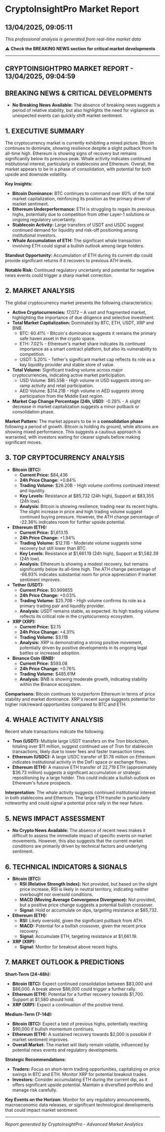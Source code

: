 # CryptoInsightPro Market Report
## 13/04/2025, 09:05:11

*This professional analysis is generated from real-time market data*

⚠️ **Check the BREAKING NEWS section for critical market developments**

---

## CRYPTOINSIGHTPRO MARKET REPORT - 13/04/2025, 09:04:59

## BREAKING NEWS & CRITICAL DEVELOPMENTS

*   **No Breaking News Available:** The absence of breaking news suggests a period of relative stability, but also highlights the need for vigilance as unexpected events can quickly shift market sentiment.

## 1. EXECUTIVE SUMMARY

The cryptocurrency market is currently exhibiting a mixed picture. Bitcoin continues to dominate, showing resilience despite a slight pullback from its all-time high. Ethereum is showing signs of recovery but remains significantly below its previous peak. Whale activity indicates continued institutional interest, particularly in stablecoins and Ethereum. Overall, the market appears to be in a phase of consolidation, with potential for both upside and downside volatility.

**Key Insights:**

*   **Bitcoin Dominance:** BTC continues to command over 60% of the total market capitalization, reinforcing its position as the primary driver of market sentiment.
*   **Ethereum Underperformance:** ETH is struggling to regain its previous highs, potentially due to competition from other Layer-1 solutions or ongoing regulatory uncertainty.
*   **Stablecoin Activity:** Large transfers of USDT and USDC suggest continued demand for liquidity and risk-off positioning among institutional investors.
*   **Whale Accumulation of ETH:** The significant whale transaction involving ETH could signal a bullish outlook among large holders.

**Standout Opportunity:** Accumulation of ETH during its current dip could provide significant returns if it recovers to previous ATH levels.

**Notable Risk:** Continued regulatory uncertainty and potential for negative news events could trigger a sharp market correction.

## 2. MARKET ANALYSIS

The global cryptocurrency market presents the following characteristics:

*   **Active Cryptocurrencies:** 17,072 – A vast and fragmented market, highlighting the importance of due diligence and selective investment.
*   **Total Market Capitalization:** Dominated by BTC, ETH, USDT, XRP and BNB.
    *   BTC: 60.41% - Bitcoin's dominance suggests it remains the primary safe haven asset in the crypto space.
    *   ETH: 7.02% - Ethereum's market share indicates its continued importance as a smart contract platform, but also its vulnerability to competition.
    *   USDT: 5.20% - Tether's significant market cap reflects its role as a key liquidity provider and stable store of value.
*   **Total Volume:** Significant trading volume across major cryptocurrencies, indicating active market participation.
    *   USD Volume: $85.55B - High volume in USD suggests strong on-ramp activity and retail participation.
    *   AED Volume: $314.21B - High volume in AED suggests strong participation from the Middle East region.
*   **Market Cap Change Percentage (24h, USD):** -0.28% - A slight decrease in market capitalization suggests a minor pullback or consolidation phase.

**Market Pattern:** The market appears to be in a **consolidation phase** following a period of growth. Bitcoin is holding its ground, while altcoins are showing mixed performance. This suggests a cautious approach is warranted, with investors waiting for clearer signals before making significant moves.

## 3. TOP CRYPTOCURRENCY ANALYSIS

*   **Bitcoin (BTC):**
    *   **Current Price:** $84,436
    *   **24h Price Change:** +0.84%
    *   **Trading Volume:** $26.20B - High volume confirms continued interest and liquidity.
    *   **Key Levels:** Resistance at $85,732 (24h high), Support at $83,355 (24h low).
    *   **Analysis:** Bitcoin is showing resilience, trading near its recent highs. The slight increase in price and high trading volume suggest continued buying pressure. However, the ATH change percentage of -22.36% indicates room for further upside potential.
*   **Ethereum (ETH):**
    *   **Current Price:** $1,613.15
    *   **24h Price Change:** +1.94%
    *   **Trading Volume:** $12.11B - Moderate volume suggests some recovery but still lower than BTC.
    *   **Key Levels:** Resistance at $1,661.19 (24h high), Support at $1,582.39 (24h low).
    *   **Analysis:** Ethereum is showing a modest recovery, but remains significantly below its all-time high. The ATH change percentage of -66.93% indicates substantial room for price appreciation if market sentiment improves.
*   **Tether (USDT):**
    *   **Current Price:** $0.999855
    *   **24h Price Change:** +0.03%
    *   **Trading Volume:** $25.70B - High volume confirms its role as a primary trading pair and liquidity provider.
    *   **Analysis:** USDT remains stable, as expected. Its high trading volume reflects its critical role in the cryptocurrency ecosystem.
*   **XRP (XRP):**
    *   **Current Price:** $2.15
    *   **24h Price Change:** +4.31%
    *   **Trading Volume:** $3.11B
    *   **Analysis:** XRP is demonstrating a strong positive movement, potentially driven by positive developments in its ongoing legal battles or increased adoption.
*   **Binance Coin (BNB):**
    *   **Current Price:** $593.08
    *   **24h Price Change:** +0.76%
    *   **Trading Volume:** $485.61M
    *   **Analysis:** BNB is showing moderate growth, indicating stability within the Binance ecosystem.

**Comparisons:** Bitcoin continues to outperform Ethereum in terms of price stability and market dominance. XRP's recent surge suggests potential for higher risk/reward opportunities compared to BTC and ETH.

## 4. WHALE ACTIVITY ANALYSIS

Recent whale transactions indicate the following:

*   **Tron (USDT):** Multiple large USDT transfers on the Tron blockchain, totaling over $11 million, suggest continued use of Tron for stablecoin transactions, likely due to lower fees and faster transaction times.
*   **Ethereum (USDC):** A large USDC transfer of $1.78 million on Ethereum indicates institutional activity in the DeFi space or exchange flows.
*   **Ethereum (ETH):** A massive ETH transfer of 22,719 ETH (approximately $36.73 million) suggests a significant accumulation or strategic repositioning by a large holder. This could indicate a bullish outlook on Ethereum's future prospects.

**Interpretation:** The whale activity suggests continued institutional interest in both stablecoins and Ethereum. The large ETH transfer is particularly noteworthy and could signal a potential price rally in the near future.

## 5. NEWS IMPACT ASSESSMENT

*   **No Crypto News Available:** The absence of recent news makes it difficult to assess the immediate impact of specific events on market movements. However, this also suggests that the current market conditions are primarily driven by technical factors and underlying sentiment.

## 6. TECHNICAL INDICATORS & SIGNALS

*   **Bitcoin (BTC):**
    *   **RSI (Relative Strength Index):** Not provided, but based on the slight price increase, RSI is likely in neutral territory, indicating neither overbought nor oversold conditions.
    *   **MACD (Moving Average Convergence Divergence):** Not provided, but a positive price change suggests a potential bullish crossover.
    *   **Signal:** Hold or accumulate on dips, targeting resistance at $85,732.
*   **Ethereum (ETH):**
    *   **RSI:** Likely oversold, given the significant pullback from ATH.
    *   **MACD:** Potential for a bullish crossover, given the recent price recovery.
    *   **Signal:** Accumulate ETH, targeting resistance at $1,661.19.
*   **XRP (XRP):**
    *   **Signal:** Monitor for breakout above recent highs.

## 7. MARKET OUTLOOK & PREDICTIONS

**Short-Term (24-48h):**

*   **Bitcoin (BTC):** Expect continued consolidation between $83,000 and $86,000. A break above $86,000 could trigger a further rally.
*   **Ethereum (ETH):** Potential for a further recovery towards $1,700. Support at $1,580 should hold.
*   **XRP (XRP):** Expect a continuation of the positive trend.

**Medium-Term (7-14d):**

*   **Bitcoin (BTC):** Expect a test of previous highs, potentially reaching $90,000 if bullish momentum continues.
*   **Ethereum (ETH):** A sustained recovery towards $2,000 is possible if market sentiment improves.
*   **Overall Market:** The market will likely remain volatile, influenced by potential news events and regulatory developments.

**Strategic Recommendations:**

*   **Traders:** Focus on short-term trading opportunities, capitalizing on price swings in BTC and ETH. Monitor XRP for potential breakout trades.
*   **Investors:** Consider accumulating ETH during the current dip, as it offers significant upside potential. Maintain a diversified portfolio and manage risk carefully.

**Key Events on the Horizon:** Monitor for any regulatory announcements, macroeconomic data releases, or significant technological developments that could impact market sentiment.


---

*Report generated by CryptoInsightPro - Advanced Market Analytics*